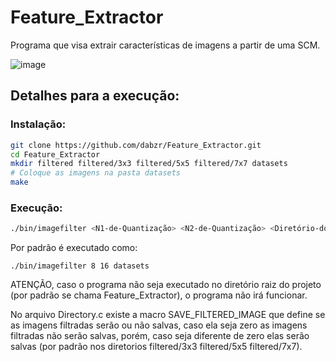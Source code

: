 # Feature_Extractor
Programa que visa extrair características de imagens a partir de uma SCM.

![image](https://github.com/RafaelAndradeDEV/Feature_Extractor/assets/128552152/2e148cd9-60e2-401c-9ba9-e0875f965891)

## Detalhes para a execução:
### Instalação:

```bash
git clone https://github.com/dabzr/Feature_Extractor.git
cd Feature_Extractor
mkdir filtered filtered/3x3 filtered/5x5 filtered/7x7 datasets
# Coloque as imagens na pasta datasets
make
```
### Execução:

```bash
./bin/imagefilter <N1-de-Quantização> <N2-de-Quantização> <Diretório-do-Dataset>
```

  Por padrão é executado como:

  ```
  ./bin/imagefilter 8 16 datasets
  ```
  
  ATENÇÃO, caso o programa não seja executado no diretório raiz do projeto (por padrão se chama Feature_Extractor), o programa não irá funcionar.

  No arquivo Directory.c existe a macro SAVE_FILTERED_IMAGE que define se as imagens filtradas serão ou não salvas, caso ela seja zero as imagens filtradas não serão salvas, porém, caso seja diferente de zero elas serão salvas (por padrão nos diretorios filtered/3x3 filtered/5x5 filtered/7x7). 

